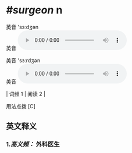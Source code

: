 # ***\#surgeon*** n
英音 'sɜːdʒən  
英音
<audio src="./media/surgeon-B.aac" controls="controls"></audio>

美音 'sɜːrdʒən  
美音
<audio src="./media/surgeon.aac" controls="controls"></audio>



| 词频 1 | 阅读 2 |  

用法点拨  [C]

英文释义
---
### 1.*高义频：* **外科医生**  


